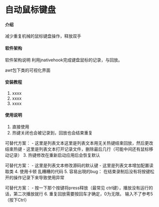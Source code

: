 # 自动鼠标键盘

#### 介绍
减少重复机械的鼠标键盘操作，释放双手

#### 软件架构
软件架构说明
利用jnativehook完成键盘鼠标的记录，与回放。

awt包下类的可视化界面

#### 安装教程

1.  xxxx
2.  xxxx
3.  xxxx

#### 使用说明

1.  直接使用
2.  热键关闭也会被记录到，回放也会结束重复

可替代方案：
    - 这里是列表文本这里是列表文本用无关热键结束回放，然后更改结束热键
    - 这里是列表文本打开记录文件，删除最后几行（可能中间还有鼠标移动记录）
3.  热键修改在重新启动应用后会恢复默认

可替代方案：
    - 这里是列表文本修改源码的默认键
    - 这里是列表文本增加配置读取类
4.  使用卡顿
    乱糟糟的代码
5.  容易出現的bug： 在结束录制后没有将按键松开的操作记录下来导致使用异常

可替代方案：
    - 按一下那个按键将press释放（最常见 ctrl键），播放没有运行的话，第二次播放就行
6.  重复回放需要按回车才确定，0为无限。   输入不了参考5（按下Ctrl）